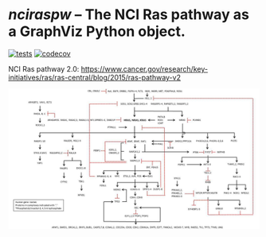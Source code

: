 # *nciraspw* – The NCI Ras pathway as a GraphViz Python object.

[![tests](https://github.com/jhrcook/nciraspw/actions/workflows/tests.yaml/badge.svg)](https://github.com/jhrcook/nciraspw/actions/workflows/tests.yaml)
[![codecov](https://codecov.io/gh/jhrcook/nciraspw/branch/master/graph/badge.svg?token=0UM60G1CM0)](https://codecov.io/gh/jhrcook/nciraspw)

NCI Ras pathway 2.0: https://www.cancer.gov/research/key-initiatives/ras/ras-central/blog/2015/ras-pathway-v2

![NCI Ras pathway 2.0 diagram](nciraspw/ras_pw_data/ras-pathway-enlarge.jpeg)
